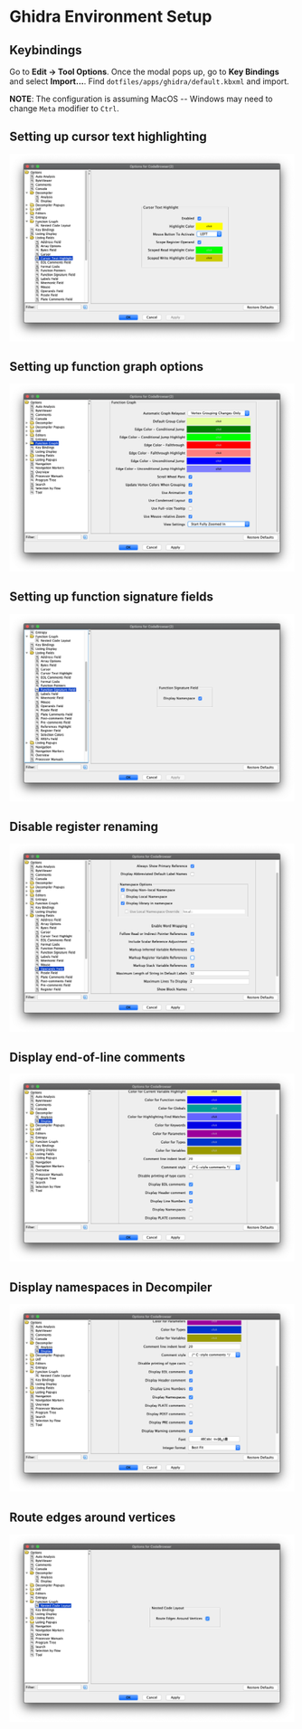 # Ghidra Environment Setup
## Keybindings
Go to **Edit -> Tool Options**. Once the modal pops up, go to **Key Bindings** and select **Import...**. Find `dotfiles/apps/ghidra/default.kbxml` and import.

**NOTE**: The configuration is assuming MacOS -- Windows may need to change `Meta` modifier to `Ctrl`.

## Setting up cursor text highlighting
![Cursor Text Highlighting](https://github.com/yying/dotfiles/raw/master/apps/ghidra/imgs/cursor_text_highlight.png)

## Setting up function graph options
![Function Graph Options](https://github.com/yying/dotfiles/raw/master/apps/ghidra/imgs/function_graph_options.png)

## Setting up function signature fields
![Function Signature Fields](https://github.com/yying/dotfiles/raw/master/apps/ghidra/imgs/function_signature_field.png)

## Disable register renaming
![Disable Register Renaming](https://github.com/yying/dotfiles/raw/master/apps/ghidra/imgs/dont_rename_registers.png)

## Display end-of-line comments
![Display end-of-line comments](https://github.com/yying/dotfiles/raw/master/apps/ghidra/imgs/display_eol_comments.png)

## Display namespaces in Decompiler
![Display namespaces in Decompiler](https://github.com/yying/dotfiles/raw/master/apps/ghidra/imgs/display_namespaces.png)

## Route edges around vertices
![Route edges around vertices](https://github.com/yying/dotfiles/raw/master/apps/ghidra/imgs/route_around_vertices.png)

